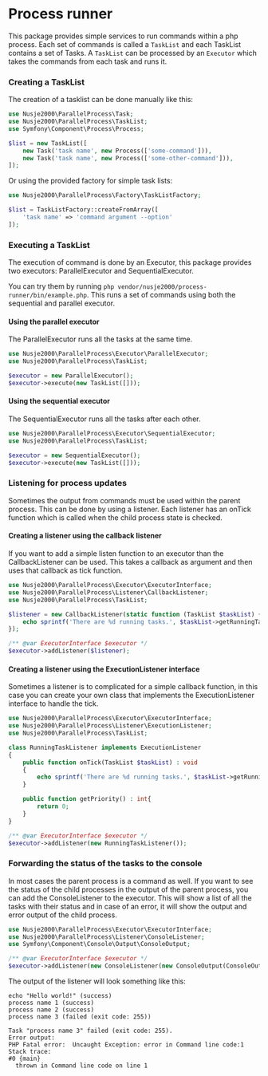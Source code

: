 # Process runner
This package provides simple services to run commands within a php process.
Each set of commands is called a `TaskList` and each TaskList contains a set of Tasks. A `TaskList` can be processed
by an `Executor` which takes the commands from each task and runs it.

### Creating a TaskList
The creation of a tasklist can be done manually like this:
```php
use Nusje2000\ParallelProcess\Task;
use Nusje2000\ParallelProcess\TaskList;
use Symfony\Component\Process\Process;

$list = new TaskList([
    new Task('task name', new Process(['some-command'])),
    new Task('task name', new Process(['some-other-command'])),
]);
```
Or using the provided factory for simple task lists:
```php
use Nusje2000\ParallelProcess\Factory\TaskListFactory;

$list = TaskListFactory::createFromArray([
    'task name' => 'command argument --option'
]);
```

### Executing a TaskList
The execution of command is done by an Executor, this package
provides two executors: ParallelExecutor and SequentialExecutor.

You can try them by running `php vendor/nusje2000/process-runner/bin/example.php`. This runs a set of commands using
both the sequential and parallel executor. 

#### Using the parallel executor
The ParallelExecutor runs all the tasks at the same time.
```php
use Nusje2000\ParallelProcess\Executor\ParallelExecutor;
use Nusje2000\ParallelProcess\TaskList;

$executor = new ParallelExecutor();
$executor->execute(new TaskList([]));
```

#### Using the sequential executor
The SequentialExecutor runs all the tasks after each other.
```php
use Nusje2000\ParallelProcess\Executor\SequentialExecutor;
use Nusje2000\ParallelProcess\TaskList;

$executor = new SequentialExecutor();
$executor->execute(new TaskList([]));
```

### Listening for process updates
Sometimes the output from commands must be used within the parent process. This can be done by using a listener. Each
listener has an onTick function which is called when the child process state is checked.

#### Creating a listener using the callback listener
If you want to add a simple listen function to an executor than the CallbackListener can be used. This takes a callback
as argument and then uses that callback as tick function.
```php
use Nusje2000\ParallelProcess\Executor\ExecutorInterface;
use Nusje2000\ParallelProcess\Listener\CallbackListener;
use Nusje2000\ParallelProcess\TaskList;

$listener = new CallbackListener(static function (TaskList $taskList) {
    echo sprintf('There are %d running tasks.', $taskList->getRunningTasks()->count());
});

/** @var ExecutorInterface $executor */
$executor->addListener($listener);
```

#### Creating a listener using the ExecutionListener interface
Sometimes a listener is to complicated for a simple callback function, in this case you can create your own class that
implements the ExecutionListener interface to handle the tick.
```php
use Nusje2000\ParallelProcess\Executor\ExecutorInterface;
use Nusje2000\ParallelProcess\Listener\ExecutionListener;
use Nusje2000\ParallelProcess\TaskList;

class RunningTaskListener implements ExecutionListener
{
    public function onTick(TaskList $taskList) : void
    {
        echo sprintf('There are %d running tasks.', $taskList->getRunningTasks()->count());
    }

    public function getPriority() : int{
        return 0;
    }
}

/** @var ExecutorInterface $executor */
$executor->addListener(new RunningTaskListener());
```

### Forwarding the status of the tasks to the console
In most cases the parent process is a command as well. If you want to see the status of the child processes
in the output of the parent process, you can add the ConsoleListener to the executor. This will show a list of all the
tasks with their status and in case of an error, it will show the output and error output of the child process.
```php
use Nusje2000\ParallelProcess\Executor\ExecutorInterface;
use Nusje2000\ParallelProcess\Listener\ConsoleListener;
use Symfony\Component\Console\Output\ConsoleOutput;

/** @var ExecutorInterface $executor */
$executor->addListener(new ConsoleListener(new ConsoleOutput(ConsoleOutput::VERBOSITY_NORMAL, true)));
```
The output of the listener will look something like this:
```
echo "Hello world!" (success)
process name 1 (success)
process name 2 (success)
process name 3 (failed (exit code: 255))

Task "process name 3" failed (exit code: 255).
Error output:
PHP Fatal error:  Uncaught Exception: error in Command line code:1
Stack trace:
#0 {main}
  thrown in Command line code on line 1
```
